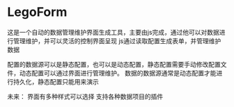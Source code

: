 # LegoForm
这是一个自动的数据管理维护界面生成工具，主要由js完成，通过他可以对数据进行管理维护，并可以灵活的控制界面呈现
js通过读取配置生成表单，并管理维护数据

配置的数据源可以是静态配置，也可以是动态配置，静态配置需要手动修改配置文件，动态配置可以通过界面进行管理维护。
数据的数据源通常是动态配置才能进行持久化，静态配置只能用来演示

未来：
界面有多种样式可以选择
支持各种数据项目的插件

